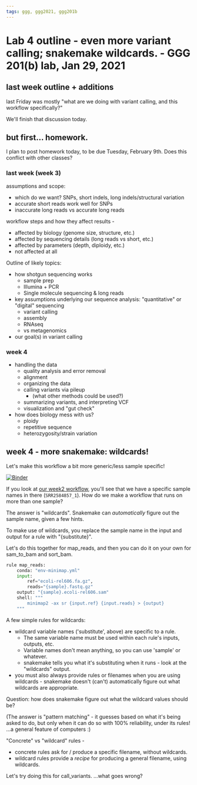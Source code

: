 ```yaml
---
tags: ggg, ggg2021, ggg201b
---
```

# Lab 4 outline - even more variant calling; snakemake wildcards. - GGG 201(b) lab, Jan 29, 2021

## last week outline + additions

last Friday was mostly "what are we doing with variant calling, and this workflow specifically?"

We'll finish that discussion today.

## but first... homework.

I plan to post homework today, to be due Tuesday, February 9th. Does this conflict with other classes?

### last week (week 3)

assumptions and scope:
- which do we want? SNPs, short indels, long indels/structural variation
- accurate short reads work well for SNPs
- inaccurate long reads vs accurate long reads

workflow steps and how they affect results -
 * affected by biology (genome size, structure, etc.)
 * affected by sequencing details (long reads vs short, etc.)
 * affected by parameters (depth, diploidy, etc.)
 * not affected at all


Outline of likely topics:
* how shotgun sequencing works
    * sample prep
    * Illumina + PCR
    * Single molecule sequencing & long reads
* key assumptions underlying our sequence analysis: "quantitative" or "digital" sequencing
    * variant calling
    * assembly
    * RNAseq
    * vs metagenomics
* our goal(s) in variant calling

### week 4

* handling the data
    * quality analysis and error removal
    * alignment
    * organizing the data
    * calling variants via pileup
        * (what other methods could be used?)
    * summarizing variants, and interpreting VCF
    * visualization and "gut check"
* how does biology mess with us?
    * ploidy
    * repetitive sequence
    * heterozygosity/strain variation

## week 4 - more snakemake: wildcards!

Let's make this workflow a bit more generic/less sample specific!

[![Binder](https://binder.pangeo.io/badge_logo.svg)](https://binder.pangeo.io/v2/gh/ngs-docs/2021-ggg-201b-variant-calling/week3?urlpath=rstudio)

If you look at [our week2 workflow](https://github.com/ngs-docs/2021-ggg-201b-variant-calling/blob/week3/Snakefile), you'll see that we have a specific sample names in there (`SRR2584857_1`). How do we make a workflow that runs on more than one sample?

The answer is "wildcards". Snakemake can *automatically* figure out the sample name, given a few hints.

To make use of wildcards, you replace the sample name in the input and output for a rule with "{substitute}".

Let's do this together for map_reads, and then you can do it on your own for sam_to_bam and sort_bam.

```python
rule map_reads:
    conda: "env-minimap.yml"
    input:
        ref="ecoli-rel606.fa.gz",
        reads="{sample}.fastq.gz"
    output: "{sample}.ecoli-rel606.sam"
    shell: """
        minimap2 -ax sr {input.ref} {input.reads} > {output}
    """
```

A few simple rules for wildcards:

* wildcard variable names ('substitute', above) are specific to a rule.
    * The same variable name must be used within each rule's inputs, outputs, etc.
    * Variable names don't mean anything, so you can use 'sample' or whatever.
    * snakemake tells you what it's substituting when it runs - look at the "wildcards" output.
* you must also always provide rules or filenames when you are using wildcards - snakemake doesn't (can't) automatically figure out what wildcards are appropriate.

Question: how does snakemake figure out what the wildcard values should be?

(The answer is "pattern matching" - it guesses based on what it's being asked to do, but only when it can do so with 100% reliability, under its rules! ...a general feature of computers :)

"Concrete" vs "wildcard" rules -
* concrete rules ask for / produce a specific filename, without wildcards.
* wildcard rules provide a _recipe_ for producing a general filename, using wildcards.

Let's try doing this for call_variants. ...what goes wrong?
